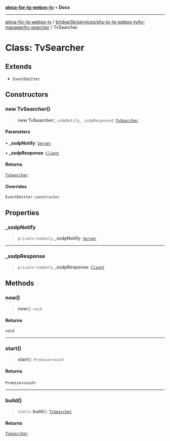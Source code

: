 [**alexa-for-lg-webos-tv**](../../../../../../../README.md) • **Docs**

***

[alexa-for-lg-webos-tv](../../../../../../../modules.md) / [bridge/lib/services/shs-to-lg-webos-tv/tv-manager/tv-searcher](../README.md) / TvSearcher

# Class: TvSearcher

## Extends

- `EventEmitter`

## Constructors

### new TvSearcher()

> **new TvSearcher**(`_ssdpNotify`, `_ssdpResponse`): [`TvSearcher`](TvSearcher.md)

#### Parameters

• **\_ssdpNotify**: [`Server`](../../../../../../types/node-ssdp/classes/Server.md)

• **\_ssdpResponse**: [`Client`](../../../../../../types/node-ssdp/classes/Client.md)

#### Returns

[`TvSearcher`](TvSearcher.md)

#### Overrides

`EventEmitter.constructor`

## Properties

### \_ssdpNotify

> `private` `readonly` **\_ssdpNotify**: [`Server`](../../../../../../types/node-ssdp/classes/Server.md)

***

### \_ssdpResponse

> `private` `readonly` **\_ssdpResponse**: [`Client`](../../../../../../types/node-ssdp/classes/Client.md)

## Methods

### now()

> **now**(): `void`

#### Returns

`void`

***

### start()

> **start**(): `Promise`\<`void`\>

#### Returns

`Promise`\<`void`\>

***

### build()

> `static` **build**(): [`TvSearcher`](TvSearcher.md)

#### Returns

[`TvSearcher`](TvSearcher.md)
